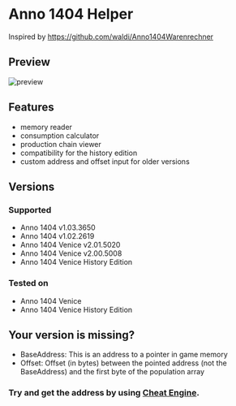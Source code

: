 # Anno 1404 Helper
Inspired by https://github.com/waldi/Anno1404Warenrechner
## Preview
![preview](https://i.imgur.com/oNHAs4E.png)
## Features
- memory reader
- consumption calculator
- production chain viewer
- compatibility for the history edition
- custom address and offset input for older versions
## Versions
### Supported
- Anno 1404 v1.03.3650
- Anno 1404 v1.02.2619
- Anno 1404 Venice v2.01.5020
- Anno 1404 Venice v2.00.5008
- Anno 1404 Venice History Edition
### Tested on
- Anno 1404 Venice
- Anno 1404 Venice History Edition
## Your version is missing?
- BaseAddress: This is an address to a pointer in game memory
- Offset: Offset (in bytes) between the pointed address (not the BaseAddress) and the first byte of the population array
### Try and get the address by using [Cheat Engine](https://cheatengine.org/).
